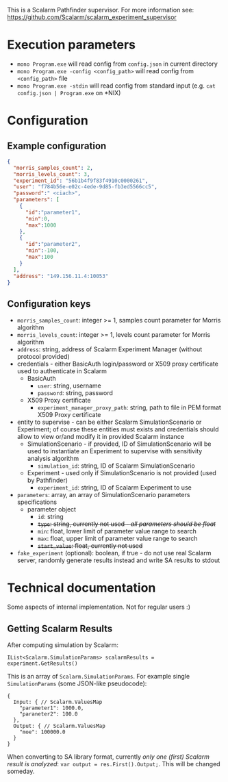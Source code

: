 This is a Scalarm Pathfinder supervisor. For more information see: https://github.com/Scalarm/scalarm_experiment_supervisor

# Execution parameters

* ``mono Program.exe`` will read config from ``config.json`` in current directory
* ``mono Program.exe -config <config_path>`` will read config from ``<config_path>`` file
* ``mono Program.exe -stdin`` will read config from standard input (e.g. ``cat config.json | Program.exe`` on *NIX)


# Configuration

## Example configuration

```json
{
  "morris_samples_count": 2,
  "morris_levels_count": 3,
  "experiment_id": "56b1b4f9f83f4910c0000261",
  "user": "f784b56e-e02c-4ede-9d85-fb3ed5566cc5",
  "password":" <ciach>",
  "parameters": [
    {
      "id":"parameter1",
      "min":0,
      "max":1000
    },
    {
      "id":"parameter2",
      "min":-100,
      "max":100
    }
  ],
  "address": "149.156.11.4:10053"
}
```

## Configuration keys

* ``morris_samples_count``: integer >= 1, samples count parameter for Morris algorithm
* ``morris_levels_count``: integer >= 1, levels count parameter for Morris algorithm
* ``address``: string, address of Scalarm Experiment Manager (without protocol provided)
* credentials - either BasicAuth login/password or X509 proxy certificate used to authenticate in Scalarm
  * BasicAuth
    * ``user``: string, username
    * ``password``: string, password
  * X509 Proxy certificate
    * ``experiment_manager_proxy_path``: string, path to file in PEM format X509 Proxy certificate
* entity to supervise - can be either Scalarm SimulationScenario or Experiment; of course these entities must exists and credentials should allow to view or/and modify it in provided Scalarm instance
  * SimulationScenario - if provided, ID of SimulationScenario will be used to instantiate an Experiment to supervise with sensitivity analysis algorithm
    * ``simulation_id``: string, ID of Scalarm SimulationScenario
  * Experiment - used only if SimulationScenario is not provided (used by Pathfinder)
    * ``experiment_id``: string, ID of Scalarm Experiment to use
* ``parameters``: array, an array of SimulationScenario parameters specifications
  * parameter object
    * ``id``: string
    * ~~``type``: string, currently not used - *all parameters should be float*~~
    * ``min``: float, lower limit of parameter value range to search
    * ``max``: float, upper limit of parameter value range to search
    * ~~``start_value``: float, currently not used~~
* ``fake_experiment`` (optional): boolean, if true - do not use real Scalarm server, randomly generate results instead and write SA results to stdout


# Technical documentation

Some aspects of internal implementation. Not for regular users :)

## Getting Scalarm Results

After computing simulation by Scalarm:
```
IList<Scalarm.SimulationParams> scalarmResults = experiment.GetResults()
```

This is an array of ``Scalarm.SimulationParams``. For example single ``SimulationParams`` (some JSON-like pseudocode):
```
{
  Input: { // Scalarm.ValuesMap
    "parameter1": 1000.0,
    "paraneter2": 100.0
  },
  Output: { // Scalarm.ValuesMap
    "moe": 100000.0
  }
}
```

When converting to SA library format, currently *only one (first) Scalarm result is analyzed*: ``var output = res.First().Output;``. This will be changed someday.
